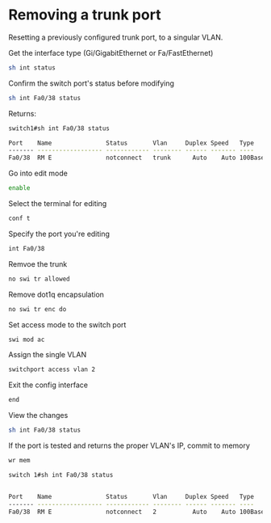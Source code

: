# Removing a trunk port

Resetting a previously configured trunk port, to a singular VLAN.

Get the interface type (Gi/GigabitEthernet or Fa/FastEthernet)

```bash
sh int status
```

Confirm the switch port's status before modifying

```bash
sh int Fa0/38 status
```

Returns:

```bash
switch1#sh int Fa0/38 status

Port    Name               Status       Vlan     Duplex Speed   Type
------- ------------------ ------------ -------- ------ ------- ----
Fa0/38  RM E               notconnect   trunk      Auto    Auto 100BaseTX/FX
```

Go into edit mode

```bash
enable
```

Select the terminal for editing

```bash
conf t
```

Specify the port you're editing

```bash
int Fa0/38
```

Remvoe the trunk

```bash
no swi tr allowed
```

Remove dot1q encapsulation

```bash
no swi tr enc do
```

Set access mode to the switch port

```bash
swi mod ac
```

Assign the single VLAN

```bash
switchport access vlan 2
```

Exit the config interface

```bash
end
```

View the changes

```bash
sh int Fa0/38 status
```

If the port is tested and returns the proper VLAN's IP, commit to memory

```bash
wr mem
```

```bash
switch 1#sh int Fa0/38 status


Port    Name               Status       Vlan     Duplex Speed   Type
------- ------------------ ------------ -------- ------ ------- ----
Fa0/38  RM E               notconnect   2          Auto    Auto 100BaseTX/FX
```
